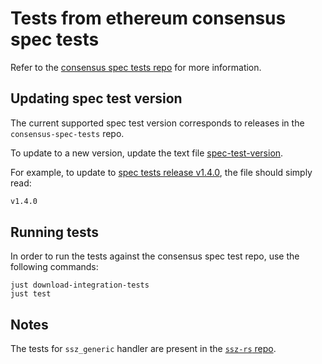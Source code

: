 # Tests from ethereum consensus spec tests

Refer to the [consensus spec tests repo](https://github.com/ethereum/consensus-spec-tests) for more information.

## Updating spec test version

The current supported spec test version corresponds to releases in the `consensus-spec-tests` repo.

To update to a new version, update the text file [spec-test-version](./spec-test-version).

For example, to update to [spec tests release v1.4.0](https://github.com/ethereum/consensus-spec-tests/releases/tag/v1.4.0), the file should simply read:

```bash
v1.4.0
```

## Running tests

In order to run the tests against the consensus spec test repo, use the following commands:

```
just download-integration-tests
just test
```

## Notes

The tests for `ssz_generic` handler are present in the [`ssz-rs` repo](https://github.com/ralexstokes/ssz-rs).
